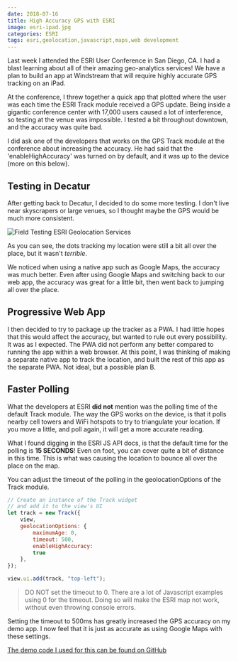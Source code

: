 ```yaml
---
date: 2018-07-16
title: High Accuracy GPS with ESRI
image: esri-ipad.jpg
categories: ESRI
tags: esri,geolocation,javascript,maps,web development
---
```


Last week I attended the ESRI User Conference in San Diego, CA. I had a blast learning about all of their amazing geo-analytics services! We have a plan to build an app at Windstream that will require highly accurate GPS tracking on an iPad.

At the conference, I threw together a quick app that plotted where the user was each time the ESRI Track module received a GPS update. Being inside a gigantic conference center with 17,000 users caused a lot of interference, so testing at the venue was impossible. I tested a bit throughout downtown, and the accuracy was quite bad.

I did ask one of the developers that works on the GPS Track module at the conference about increasing the accuracy. He had said that the 'enableHighAccuracy' was turned on by default, and it was up to the device (more on this below).

## Testing in Decatur

After getting back to Decatur, I decided to do some more testing. I don't live near skyscrapers or large venues, so I thought maybe the GPS would be much more consistent.

![Field Testing ESRI Geolocation Services](/assets/images/esri-ipad.jpg)

As you can see, the dots tracking my location were still a bit all over the place, but it wasn't *terrible*.

We noticed when using a native app such as Google Maps, the accuracy was much better. Even after using Google Maps and switching back to our web app, the accuracy was great for a little bit, then went back to jumping all over the place.

## Progressive Web  App

I then decided to try to package up the tracker as a PWA. I had little hopes that this would affect the accuracy, but wanted to rule out every possibility. It was as I expected. The PWA did not perform any better compared to running the app within a web browser. At this point, I was thinking of making a separate native app to track the location, and built the rest of this app as the separate PWA. Not ideal, but a possible plan B.

## Faster Polling

What the developers at ESRI **did not** mention was the polling time of the default Track module. The way the GPS works on the device, is that it polls nearby cell towers and WiFi hotspots to try to triangulate your location. If you move a little, and poll again, it will get a more accurate reading.

What I found digging in the ESRI JS API docs, is that the default time for the polling is **15 SECONDS**! Even on foot, you can cover quite a bit of distance in this time.  This is what was causing the location to bounce all over the place on the map.

You can adjust the timeout of the polling in the geolocationOptions of the Track module.

```javascript
// Create an instance of the Track widget 
// and add it to the view's UI 
let track = new Track({ 
    view, 
    geolocationOptions: { 
        maximumAge: 0, 
        timeout: 500, 
        enableHighAccuracy: 
        true 
    }, 
}); 

view.ui.add(track, "top-left");
```

>DO NOT set the timeout to 0. There are a lot of Javascript examples using 0 for the timeout. Doing so will make the ESRI map not work, without even throwing console errors.

Setting the timeout to 500ms has greatly increased the GPS accuracy on my demo app. I now feel that it is just as accurate as using Google Maps with these settings.

[The demo code I used for this can be found on GitHub](https://github.com/BaronVonPerko/esri-demos/tree/master/pwa)
